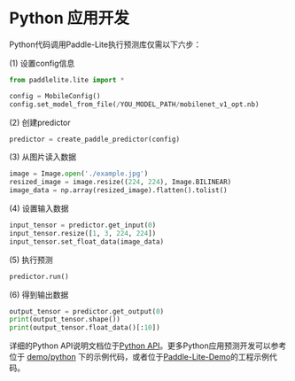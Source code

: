 # Python 应用开发

Python代码调用Paddle-Lite执行预测库仅需以下六步：

(1) 设置config信息
```python
from paddlelite.lite import *

config = MobileConfig()
config.set_model_from_file(/YOU_MODEL_PATH/mobilenet_v1_opt.nb)
```

(2) 创建predictor

```python
predictor = create_paddle_predictor(config)
```

(3) 从图片读入数据

```python
image = Image.open('./example.jpg')
resized_image = image.resize((224, 224), Image.BILINEAR)
image_data = np.array(resized_image).flatten().tolist()
```

(4) 设置输入数据

```python
input_tensor = predictor.get_input(0)
input_tensor.resize([1, 3, 224, 224])
input_tensor.set_float_data(image_data)
```

(5) 执行预测
```python
predictor.run()
```

(6) 得到输出数据
```python
output_tensor = predictor.get_output(0)
print(output_tensor.shape())
print(output_tensor.float_data()[:10])
```

详细的Python API说明文档位于[Python API](../api_reference/python_api_doc)。更多Python应用预测开发可以参考位于 [demo/python](https://github.com/PaddlePaddle/Paddle-Lite/tree/develop/lite/demo/python) 下的示例代码，或者位于[Paddle-Lite-Demo](https://github.com/PaddlePaddle/Paddle-Lite-Demo)的工程示例代码。

